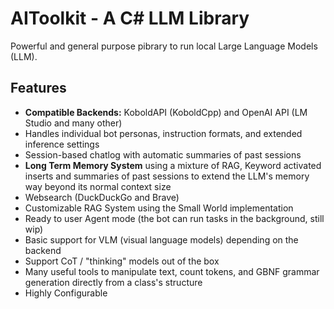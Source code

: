 # AIToolkit - A C# LLM Library

Powerful and general purpose pibrary to run local Large Language Models (LLM).

## Features
- **Compatible Backends:** KoboldAPI (KoboldCpp) and OpenAI API (LM Studio and many other)
- Handles individual bot personas, instruction formats, and extended inference settings
- Session-based chatlog with automatic summaries of past sessions
- **Long Term Memory System** using a mixture of RAG, Keyword activated inserts and summaries of past sessions to extend the LLM's memory way beyond its normal context size
- Websearch (DuckDuckGo and Brave)
- Customizable RAG System using the Small World implementation
- Ready to user Agent mode (the bot can run tasks in the background, still wip)
- Basic support for VLM (visual language models) depending on the backend
- Support CoT / "thinking" models out of the box
- Many useful tools to manipulate text, count tokens, and GBNF grammar generation directly from a class's structure
- Highly Configurable

  
